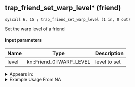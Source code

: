 ## trap_friend_set_warp_level* (friend)

`syscall 6, 15 ; trap_friend_set_warp_level (1 in, 0 out)`

Set the warp level of a friend

#### Input parameters
| Name | Type | Description
|------|------|------------
| level   | kn::Friend_0::WARP_LEVEL   | level to set




<details>
	<summary>Appears in:</summary>

</details>

<details>
	<summary>Example Usage From NA</summary>

</details>

